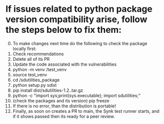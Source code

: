 # If issues related to python package version compatibility arise, follow the steps below to fix them:

0. To make changes next time do the following to check the package locally first:
1. Check recommendations
2. Delete all of its PR
3. Update the code associated with the vulnerabilities
4. python -m venv <path>/test_venv
5. source <path>test_venv
6. cd <path>/sdutilities_package
7. python setup.py sdist
8. pip install dist/sdutilities-1.2.<new version>.tar.gz
9. python -c "import sys;print(sys.executable); import sdutilities;"  
10. (check the packages and its version) pip freeze
11. If there is no error, than the distribution is portable!
12. Finally, as soon on creates a PR to main, the Synk test runner starts, and if it shows passed then its ready for a peer review.
